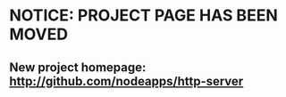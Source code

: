 # NOTICE: PROJECT PAGE HAS BEEN MOVED 

## New project homepage: http://github.com/nodeapps/http-server